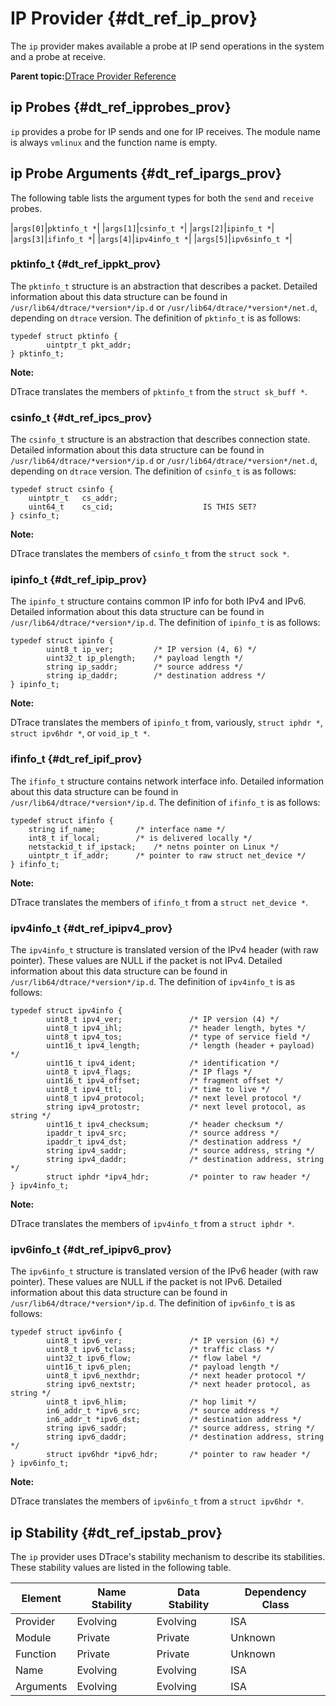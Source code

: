 
# IP Provider {#dt_ref_ip_prov}

The `ip` provider makes available a probe at IP send operations in the system and a probe at receive.

**Parent topic:**[DTrace Provider Reference](../reference/dtrace_providers.md)

## ip Probes {#dt_ref_ipprobes_prov}

`ip` provides a probe for IP sends and one for IP receives.
The module name is always `vmlinux` and the function name is empty.

## ip Probe Arguments {#dt_ref_ipargs_prov}

The following table lists the argument types for both the `send` and `receive` probes.

|`args[0]`|`pktinfo_t *`|
|`args[1]`|`csinfo_t *`|
|`args[2]`|`ipinfo_t *`|
|`args[3]`|`ifinfo_t *`|
|`args[4]`|`ipv4info_t *`|
|`args[5]`|`ipv6sinfo_t *`|

### pktinfo\_t {#dt_ref_ippkt_prov}

The `pktinfo_t` structure is an abstraction that describes a packet.
Detailed information about this data structure can be found in
`/usr/lib64/dtrace/*version*/ip.d` or
`/usr/lib64/dtrace/*version*/net.d`, depending on `dtrace` version.
The definition of `pktinfo_t` is as follows:

```nocopybutton
typedef struct pktinfo {
        uintptr_t pkt_addr;
} pktinfo_t;
```

**Note:**

DTrace translates the members of `pktinfo_t` from the `struct sk_buff *`.

### csinfo\_t {#dt_ref_ipcs_prov}

The `csinfo_t` structure is an abstraction that describes connection state.
Detailed information about this data structure can be found in
`/usr/lib64/dtrace/*version*/ip.d` or
`/usr/lib64/dtrace/*version*/net.d`, depending on `dtrace` version.
The definition of `csinfo_t` is as follows:

```nocopybutton
typedef struct csinfo {
	uintptr_t	cs_addr;
	uint64_t	cs_cid;                    IS THIS SET?
} csinfo_t;
```

**Note:**

DTrace translates the members of `csinfo_t` from the `struct sock *`.

### ipinfo\_t {#dt_ref_ipip_prov}

The `ipinfo_t` structure contains common IP info for both IPv4 and IPv6.
Detailed information about this data structure can be found in `/usr/lib64/dtrace/*version*/ip.d`.
The definition of `ipinfo_t` is as follows:

```nocopybutton
typedef struct ipinfo {
        uint8_t ip_ver;         /* IP version (4, 6) */
        uint32_t ip_plength;    /* payload length */
        string ip_saddr;        /* source address */
        string ip_daddr;        /* destination address */
} ipinfo_t;
```

**Note:**

DTrace translates the members of `ipinfo_t` from, variously,
`struct iphdr *`, `struct ipv6hdr *`, or `void_ip_t *`.

### ifinfo\_t {#dt_ref_ipif_prov}

The `ifinfo_t` structure contains network interface info.
Detailed information about this data structure can be found in `/usr/lib64/dtrace/*version*/ip.d`.
The definition of `ifinfo_t` is as follows:

```nocopybutton
typedef struct ifinfo {
	string if_name;			/* interface name */
	int8_t if_local;		/* is delivered locally */
	netstackid_t if_ipstack;	/* netns pointer on Linux */
	uintptr_t if_addr;		/* pointer to raw struct net_device */
} ifinfo_t;
```

**Note:**

DTrace translates the members of `ifinfo_t` from a `struct net_device *`.

### ipv4info\_t {#dt_ref_ipipv4_prov}

The `ipv4info_t` structure is translated version of the IPv4 header
(with raw pointer).
These values are NULL if the packet is not IPv4.
Detailed information about this data structure can be found in `/usr/lib64/dtrace/*version*/ip.d`.
The definition of `ipv4info_t` is as follows:

```nocopybutton
typedef struct ipv4info {
        uint8_t ipv4_ver;               /* IP version (4) */
        uint8_t ipv4_ihl;               /* header length, bytes */
        uint8_t ipv4_tos;               /* type of service field */
        uint16_t ipv4_length;           /* length (header + payload) */
        uint16_t ipv4_ident;            /* identification */
        uint8_t ipv4_flags;             /* IP flags */
        uint16_t ipv4_offset;           /* fragment offset */
        uint8_t ipv4_ttl;               /* time to live */
        uint8_t ipv4_protocol;          /* next level protocol */
        string ipv4_protostr;           /* next level protocol, as string */
        uint16_t ipv4_checksum;         /* header checksum */
        ipaddr_t ipv4_src;              /* source address */
        ipaddr_t ipv4_dst;              /* destination address */
        string ipv4_saddr;              /* source address, string */
        string ipv4_daddr;              /* destination address, string */
        struct iphdr *ipv4_hdr;         /* pointer to raw header */
} ipv4info_t;
```

**Note:**

DTrace translates the members of `ipv4info_t` from a `struct iphdr *`.

### ipv6info\_t {#dt_ref_ipipv6_prov}

The `ipv6info_t` structure is translated version of the IPv6 header
(with raw pointer).
These values are NULL if the packet is not IPv6.
Detailed information about this data structure can be found in `/usr/lib64/dtrace/*version*/ip.d`.
The definition of `ipv6info_t` is as follows:

```nocopybutton
typedef struct ipv6info {
        uint8_t ipv6_ver;               /* IP version (6) */
        uint8_t ipv6_tclass;            /* traffic class */
        uint32_t ipv6_flow;             /* flow label */
        uint16_t ipv6_plen;             /* payload length */
        uint8_t ipv6_nexthdr;           /* next header protocol */
        string ipv6_nextstr;            /* next header protocol, as string */
        uint8_t ipv6_hlim;              /* hop limit */
        in6_addr_t *ipv6_src;           /* source address */
        in6_addr_t *ipv6_dst;           /* destination address */
        string ipv6_saddr;              /* source address, string */
        string ipv6_daddr;              /* destination address, string */
        struct ipv6hdr *ipv6_hdr;       /* pointer to raw header */
} ipv6info_t;
```

**Note:**

DTrace translates the members of `ipv6info_t` from a `struct ipv6hdr *`.

## ip Stability {#dt_ref_ipstab_prov}

The `ip` provider uses DTrace's stability mechanism to describe its stabilities. These stability values are listed in the following table.

<table>
  <thead>
    <tr><th>Element  </th><th>Name Stability</th><th>Data Stability</th><th>Dependency Class</th></tr>
  </thead>
  <tbody>
    <tr><td>Provider </td><td>Evolving      </td><td>Evolving      </td><td>ISA             </td></tr>
    <tr><td>Module   </td><td>Private       </td><td>Private       </td><td>Unknown         </td></tr>
    <tr><td>Function </td><td>Private       </td><td>Private       </td><td>Unknown         </td></tr>
    <tr><td>Name     </td><td>Evolving      </td><td>Evolving      </td><td>ISA             </td></tr>
    <tr><td>Arguments</td><td>Evolving      </td><td>Evolving      </td><td>ISA             </td></tr>
  <tbody>
</table>
